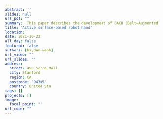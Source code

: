 ```yaml
---
abstract: ''
slides: null
url_pdf: ""
summary:  This paper describes the development of BACH (Belt–Augmented Compliant Hand), a compliant robotic hand equipped with active surfaces. 
title: 'Active surface-based robot hand'
location: 
date: 2021-10-22
all_day: false
featured: false
authors: [hayden-webb]
url_video: ""
url_slides: ""
address:
  street: 450 Serra Mall
  city: Stanford
  region: CA
  postcode: "94305"
  country: United Sta
tags: []
projects: []
image:
  focal_point: ""
url_code: ""
---
```

<!--StartFragment-->


<!--EndFragment-->